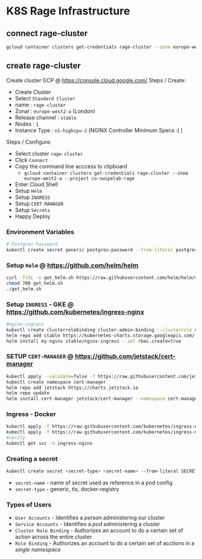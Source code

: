 # K8S Rage Infrastructure

## connect rage-cluster

```sh
gcloud container clusters get-credentials rage-cluster --zone europe-west2-a --project co-swipelab-rage
```

## create rage-cluster

Create cluster GCP  @ https://console.cloud.google.com/
Steps / Create: 
  * Create Cluster
  * Select ``Standard Cluster``
  * name : ``rage-cluster``
  * Zonal : ``europe-west2-a`` (London)
  * Release channel : ``stable``
  * Nodes : ``1``
  * Instance Type : ``n1-highcpu-2`` (NGINX Controller Minimum Specs :( )

Steps / Configure:
  * Select cluster ``rage-cluster``
  * Click ``Connect``
  * Copy the command line acccess to clipboard
    - ``gcloud container clusters get-credentials rage-cluster --zone europe-west2-a --project co-swipelab-rage``
  * Enter Cloud Shell
  * Setup ``Helm``
  * Setup ``INGRESS``
  * Setup ``CERT-MANAGER``
  * Setup ``Secrets``
  * Happy Deploy


### Environment Variables
```sh
# Postgres Password
kubectl create secret generic postgres-password --from-literal postgres-password=...
```


### Setup ``Helm`` @ https://github.com/helm/helm
```sh
curl -fsSL -o get_helm.sh https://raw.githubusercontent.com/helm/helm/master/scripts/get-helm-3
chmod 700 get_helm.sh
./get_helm.sh
```

### Setup ``INGRESS`` - GKE @ https://github.com/kubernetes/ingress-nginx
```sh
#nginx-ingress
kubectl create clusterrolebinding cluster-admin-binding --clusterrole cluster-admin --user $(gcloud config get-value account)
helm repo add stable https://kubernetes-charts.storage.googleapis.com/
helm install my-nginx stable/nginx-ingress --set rbac.create=true
```

### SETUP ``CERT-MANAGER``  @ https://github.com/jetstack/cert-manager
```sh
kubectl apply --validate=false -f https://raw.githubusercontent.com/jetstack/cert-manager/v0.13.1/deploy/manifests/00-crds.yaml
kubectl create namespace cert-manager
helm repo add jetstack https://charts.jetstack.io
helm repo update
helm install cert-manager jetstack/cert-manager --namespace cert-manager --version v0.13.1
```

### Ingress - Docker 
```sh
kubectl apply -f https://raw.githubusercontent.com/kubernetes/ingress-nginx/master/deploy/static/mandatory.yaml
kubectl apply -f https://raw.githubusercontent.com/kubernetes/ingress-nginx/master/deploy/static/provider/cloud-generic.yaml
#verify
kubectl get svc -n ingress-nginx
```

### Creating a secret
```sh
kubectl create secret <secret-type> <secret-name> --from-literal SECRET_KEY=SECRET_VALUE
```
* ``secret-name`` - name of secret used as reference in a pod config
* ``secret-type`` - generic, tls, docker-registry

### Types of Users
* ``User Accounts`` - Identifies a *person* administering our cluster
* ``Service Accounts`` - Identifies a *pod* administering a cluster
* ``Cluster Role Binding`` - Authorizes an account to do a certain set of action across the entire cluster
* ``Role Binding`` - Authorizes an account to do a certain set of acctions in a *single namespace*
